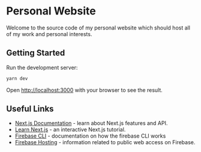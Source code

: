# Personal Website

Welcome to the source code of my personal website which should host all of my work and personal interests.

## Getting Started

Run the development server:

```bash
yarn dev
```

Open [http://localhost:3000](http://localhost:3000) with your browser to see the result.

## Useful Links

- [Next.js Documentation](https://nextjs.org/docs) - learn about Next.js features and API.
- [Learn Next.js](https://nextjs.org/learn) - an interactive Next.js tutorial.
- [Firebase CLI](https://firebase.google.com/docs/cli?authuser=0#install-cli-mac-linux) - documentation on how the firebase CLI works
- [Firebase Hosting](https://firebase.google.com/docs/hosting?hl=en&authuser=0) - information related to public web access on Firebase.
